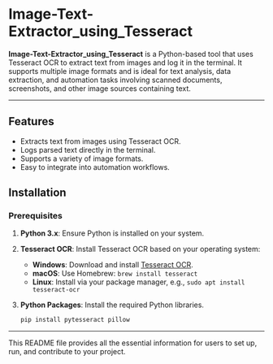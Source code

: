# Image-Text-Extractor_using_Tesseract
 **Image-Text-Extractor_using_Tesseract** is a Python-based tool that uses Tesseract OCR to extract text from images and log it in the terminal. It supports multiple image formats and is ideal for text analysis, data extraction, and automation tasks involving scanned documents, screenshots, and other image sources containing text.

---

## Features
- Extracts text from images using Tesseract OCR.
- Logs parsed text directly in the terminal.
- Supports a variety of image formats.
- Easy to integrate into automation workflows.

## Installation

### Prerequisites
1. **Python 3.x**: Ensure Python is installed on your system.
2. **Tesseract OCR**: Install Tesseract OCR based on your operating system:
   - **Windows**: Download and install [Tesseract OCR](https://github.com/UB-Mannheim/tesseract/wiki).
   - **macOS**: Use Homebrew: `brew install tesseract`
   - **Linux**: Install via your package manager, e.g., `sudo apt install tesseract-ocr`

3. **Python Packages**: Install the required Python libraries.
   ```bash
   pip install pytesseract pillow

---

This README file provides all the essential information for users to set up, run, and contribute to your project.
